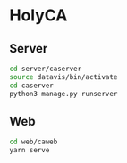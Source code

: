 # HolyCA
## Server
```bash
cd server/caserver
source datavis/bin/activate
cd caserver
python3 manage.py runserver
```
## Web
```bash
cd web/caweb
yarn serve
```
